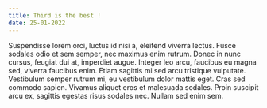 ```yaml
---
title: Third is the best !
date: 25-01-2022
---
```


Suspendisse lorem orci, luctus id nisi a, eleifend viverra lectus. Fusce sodales odio et sem semper, nec maximus enim rutrum. Donec in nunc cursus, feugiat dui at, imperdiet augue. Integer leo arcu, faucibus eu magna sed, viverra faucibus enim. Etiam sagittis mi sed arcu tristique vulputate. Vestibulum semper rutrum mi, eu vestibulum dolor mattis eget. Cras sed commodo sapien. Vivamus aliquet eros et malesuada sodales. Proin suscipit arcu ex, sagittis egestas risus sodales nec. Nullam sed enim sem.
